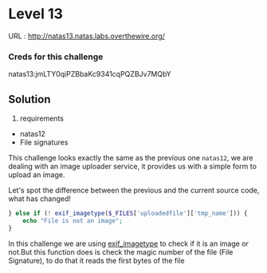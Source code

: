 # Level 13


URL : http://natas13.natas.labs.overthewire.org/

### Creds for this challenge 
natas13:jmLTY0qiPZBbaKc9341cqPQZBJv7MQbY


## Solution
1. requirements

- natas12
- File signatures

This challenge looks exactly the same as the previous one `natas12`, we are dealing with an image uploader service, it provides us with a simple form to upload an image.  

Let's spot the difference between the previous and the current source code, what has changed!

```php
} else if (! exif_imagetype($_FILES['uploadedfile']['tmp_name'])) {
    echo "File is not an image"; 
}
```

In this challenge we are using [exif_imagetype](http://php.net/manual/en/function.exif-imagetype.php) to check if it is an image or not.But this function does is check the magic number of the file (File Signature), to do that it reads the first bytes of the file 
